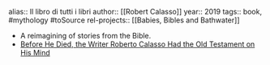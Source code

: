 alias:: Il libro di tutti i libri
author:: [[Robert Calasso]]
year:: 2019
tags:: book, #mythology #toSource
rel-projects:: [[Babies, Bibles and Bathwater]]


- A reimagining of stories from the Bible.
- [Before He Died, the Writer Roberto Calasso Had the Old Testament on His Mind](https://www.nytimes.com/2022/01/18/books/review/roberto-calasso-the-book-of-all-books.html)
